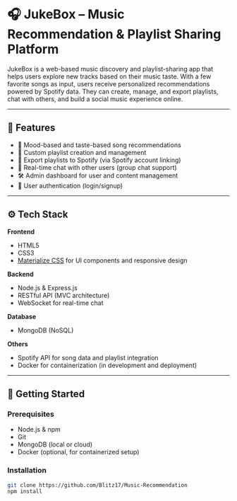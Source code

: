 # 🎧 JukeBox – Music Recommendation & Playlist Sharing Platform

JukeBox is a web-based music discovery and playlist-sharing app that helps users explore new tracks based on their music taste. With a few favorite songs as input, users receive personalized recommendations powered by Spotify data. They can create, manage, and export playlists, chat with others, and build a social music experience online.

---

## 📌 Features

- 🎵 Mood-based and taste-based song recommendations  
- 📂 Custom playlist creation and management  
- 🔄 Export playlists to Spotify (via Spotify account linking)  
- 💬 Real-time chat with other users (group chat support)  
- 🛠️ Admin dashboard for user and content management  
- 🔐 User authentication (login/signup)

---

## ⚙️ Tech Stack

**Frontend**  
- HTML5  
- CSS3  
- [Materialize CSS](https://materializecss.com/) for UI components and responsive design

**Backend**  
- Node.js & Express.js  
- RESTful API (MVC architecture)  
- WebSocket for real-time chat

**Database**  
- MongoDB (NoSQL)

**Others**  
- Spotify API for song data and playlist integration  
- Docker for containerization (in development and deployment)

---

## 🚀 Getting Started

### Prerequisites
- Node.js & npm
- Git
- MongoDB (local or cloud)
- Docker (optional, for containerized setup)

### Installation

```bash
git clone https://github.com/Blitz17/Music-Recommendation 
npm install
